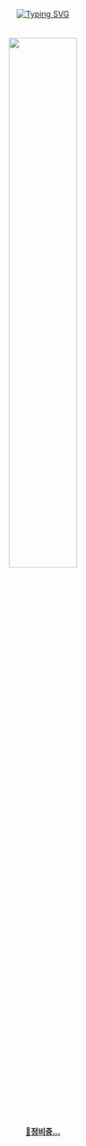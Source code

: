 <div align="center">
<br><br><br>
<a href="https://git.io/typing-svg"><img src="https://readme-typing-svg.herokuapp.com?font=Oleo+Script+Swash+Caps&size=30&pause=1000&color=1BD2B2&center=true&width=700&height=70&lines=Hi+there%2C+I'm+B8angho;Present+is+present" alt="Typing SVG" /></a>
<br><br><br>


<a href="https://github.com/anuraghazra/github-readme-stats">
  <img src="https://github-readme-stats.vercel.app/api?username=B8angho&show_icons=true&theme=material-palenight&hide_border=true&bg_color=20232a&icon_color=E3E3E3A8&text_color=fff&title_color=918FE0" width=49.2% />
<div>
<!--
<img src="https://github-readme-stats.vercel.app/api/top-langs/?username=B8angho&amp;layout=compact&amp;show_icons=true&theme=material-palenight&hide_border=true&bg_color=20232a&icon_color=E3E3E3A8&text_color=fff&title_color=918FE0" width=49.2% height=60% ></p>
</a>-->


<h4>📣정비중...</h4>






<!--
**devpla/devpla** is a ✨ _special_ ✨ repository because its `README.md` (this file) appears on your GitHub profile.

Here are some ideas to get you started:

- 🔭 I’m currently working on ...
- 🌱 I’m currently learning ...
- 👯 I’m looking to collaborate on ...
- 🤔 I’m looking for help with ...
- 💬 Ask me about ...
- 📫 How to reach me: ...
- 😄 Pronouns: ...
- ⚡ Fun fact: ...
  -->
